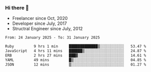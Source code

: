 ### Hi there 👋

- Freelancer since Oct, 2020
- Developer since July, 2017
- Structral Engineer since July, 2012

<!--START_SECTION:waka-->

```txt
From: 24 January 2025 - To: 31 January 2025

Ruby         9 hrs 1 min     █████████████▒░░░░░░░░░░░   53.47 %
JavaScript   4 hrs 11 mins   ██████▒░░░░░░░░░░░░░░░░░░   24.87 %
ERB          2 hrs 27 mins   ███▓░░░░░░░░░░░░░░░░░░░░░   14.61 %
YAML         49 mins         █▒░░░░░░░░░░░░░░░░░░░░░░░   04.85 %
JSON         12 mins         ▒░░░░░░░░░░░░░░░░░░░░░░░░   01.27 %
```

<!--END_SECTION:waka-->
